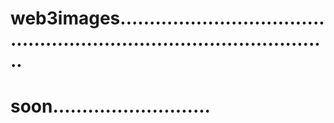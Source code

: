 # web3images..........................................................................................
# soon...........................
